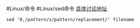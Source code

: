 #Linux/命令 #Linux/sed命令 
[具体讨论地址](https://qastack.cn/programming/148451/how-to-use-sed-to-replace-only-the-first-occurrence-in-a-file)

```
sed '0,/pattern/s/pattern/replacement/' filename
```